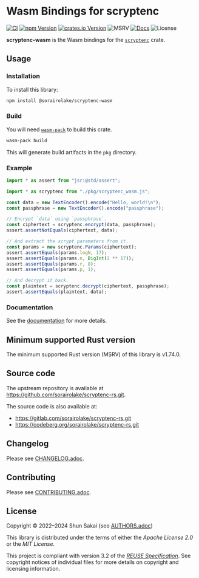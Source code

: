 <!--
SPDX-FileCopyrightText: 2022 Shun Sakai

SPDX-License-Identifier: Apache-2.0 OR MIT
-->

# Wasm Bindings for scryptenc

[![CI][ci-badge]][ci-url]
[![npm Version][npm-version-badge]][npm-version-url]
[![crates.io Version][crates-version-badge]][crates-version-url]
![MSRV][msrv-badge]
[![Docs][docs-badge]][docs-url]
![License][license-badge]

**scryptenc-wasm** is the Wasm bindings for the [`scryptenc`] crate.

## Usage

### Installation

To install this library:

```sh
npm install @sorairolake/scryptenc-wasm
```

### Build

You will need [`wasm-pack`] to build this crate.

```sh
wasm-pack build
```

This will generate build artifacts in the `pkg` directory.

### Example

```ts
import * as assert from "jsr:@std/assert";

import * as scryptenc from "./pkg/scryptenc_wasm.js";

const data = new TextEncoder().encode("Hello, world!\n");
const passphrase = new TextEncoder().encode("passphrase");

// Encrypt `data` using `passphrase`.
const ciphertext = scryptenc.encrypt(data, passphrase);
assert.assertNotEquals(ciphertext, data);

// And extract the scrypt parameters from it.
const params = new scryptenc.Params(ciphertext);
assert.assertEquals(params.logN, 17);
assert.assertEquals(params.n, BigInt(2 ** 17));
assert.assertEquals(params.r, 8);
assert.assertEquals(params.p, 1);

// And decrypt it back.
const plaintext = scryptenc.decrypt(ciphertext, passphrase);
assert.assertEquals(plaintext, data);
```

### Documentation

See the [documentation][docs-url] for more details.

## Minimum supported Rust version

The minimum supported Rust version (MSRV) of this library is v1.74.0.

## Source code

The upstream repository is available at
<https://github.com/sorairolake/scryptenc-rs.git>.

The source code is also available at:

- <https://gitlab.com/sorairolake/scryptenc-rs.git>
- <https://codeberg.org/sorairolake/scryptenc-rs.git>

## Changelog

Please see [CHANGELOG.adoc].

## Contributing

Please see [CONTRIBUTING.adoc].

## License

Copyright &copy; 2022&ndash;2024 Shun Sakai (see [AUTHORS.adoc])

This library is distributed under the terms of either the _Apache License 2.0_
or the _MIT License_.

This project is compliant with version 3.2 of the [_REUSE Specification_]. See
copyright notices of individual files for more details on copyright and
licensing information.

[ci-badge]: https://img.shields.io/github/actions/workflow/status/sorairolake/scryptenc-rs/CI.yaml?branch=develop&style=for-the-badge&logo=github&label=CI
[ci-url]: https://github.com/sorairolake/scryptenc-rs/actions?query=branch%3Adevelop+workflow%3ACI++
[npm-version-badge]: https://img.shields.io/npm/v/%40sorairolake%2Fscryptenc-wasm?style=for-the-badge&logo=npm
[npm-version-url]: https://www.npmjs.com/package/@sorairolake/scryptenc-wasm
[crates-version-badge]: https://img.shields.io/crates/v/scryptenc-wasm?style=for-the-badge&logo=rust
[crates-version-url]: https://crates.io/crates/scryptenc-wasm
[msrv-badge]: https://img.shields.io/crates/msrv/scryptenc-wasm?style=for-the-badge&logo=rust
[docs-badge]: https://img.shields.io/docsrs/scryptenc-wasm?style=for-the-badge&logo=docsdotrs&label=Docs.rs
[docs-url]: https://docs.rs/scryptenc-wasm
[license-badge]: https://img.shields.io/crates/l/scryptenc-wasm?style=for-the-badge
[`scryptenc`]: https://crates.io/crates/scryptenc
[`wasm-pack`]: https://rustwasm.github.io/wasm-pack/
[CHANGELOG.adoc]: https://github.com/sorairolake/scryptenc-rs/blob/develop/crates/wasm/CHANGELOG.adoc
[CONTRIBUTING.adoc]: https://github.com/sorairolake/scryptenc-rs/blob/develop/CONTRIBUTING.adoc
[AUTHORS.adoc]: https://github.com/sorairolake/scryptenc-rs/blob/develop/AUTHORS.adoc
[_REUSE Specification_]: https://reuse.software/spec/
